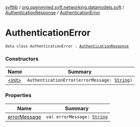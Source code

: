 [syftlib](../../../index.md) / [org.openmined.syft.networking.datamodels.syft](../../index.md) / [AuthenticationResponse](../index.md) / [AuthenticationError](./index.md)

# AuthenticationError

`data class AuthenticationError : `[`AuthenticationResponse`](../index.md)

### Constructors

| Name | Summary |
|---|---|
| [&lt;init&gt;](-init-.md) | `AuthenticationError(errorMessage: `[`String`](https://kotlinlang.org/api/latest/jvm/stdlib/kotlin/-string/index.html)`)` |

### Properties

| Name | Summary |
|---|---|
| [errorMessage](error-message.md) | `val errorMessage: `[`String`](https://kotlinlang.org/api/latest/jvm/stdlib/kotlin/-string/index.html) |
